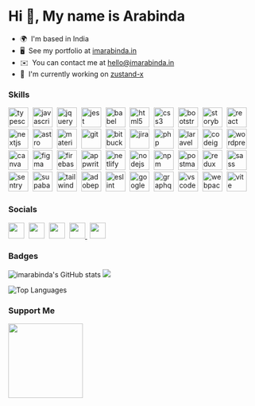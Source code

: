 Hi 👋, My name is Arabinda
================================================================================================================================

* 🌍  I'm based in India
* 🖥️  See my portfolio at [imarabinda.in](http://imarabinda.in)
* ✉️  You can contact me at [hello@imarabinda.in](mailto:hello@imarabinda.in)
* 🚀  I'm currently working on [zustand-x](http://github.com/udecode/zustand-x)

### Skills

<p align="left">
  <img src="https://cdn.jsdelivr.net/gh/devicons/devicon/icons/typescript/typescript-original.svg" height="40" alt="typescript" title="typescript" />
  <img width="1" />
  <img src="https://cdn.jsdelivr.net/gh/devicons/devicon/icons/javascript/javascript-original.svg" height="40" alt="javascript" title="javascript" />
  <img width="1" />
  <img src="https://cdn.jsdelivr.net/gh/devicons/devicon/icons/jquery/jquery-original.svg" height="40" alt="jquery" title="jquery" />
  <img width="1" />
  <img src="https://cdn.jsdelivr.net/gh/devicons/devicon/icons/jest/jest-plain.svg" height="40" alt="jest" title="jest" />
  <img width="1" />
  <img src="https://cdn.jsdelivr.net/gh/devicons/devicon/icons/babel/babel-original.svg" height="40" alt="babel" title="babel" />
  <img width="1" />
  <img src="https://cdn.jsdelivr.net/gh/devicons/devicon/icons/html5/html5-original.svg" height="40" alt="html5" title="html5" />
  <img width="1" />
  <img src="https://cdn.jsdelivr.net/gh/devicons/devicon/icons/css3/css3-original.svg" height="40" alt="css3" title="css3" />
  <img width="1" />
  <img src="https://cdn.jsdelivr.net/gh/devicons/devicon/icons/bootstrap/bootstrap-original.svg" height="40" alt="bootstrap" title="bootstrap" />
  <img width="1" />
  <img src="https://cdn.jsdelivr.net/gh/devicons/devicon/icons/storybook/storybook-original.svg" height="40" alt="storybook" title="storybook" />
  <img width="1" />
  <img src="https://cdn.jsdelivr.net/gh/devicons/devicon/icons/react/react-original.svg" height="40" alt="react" title="react" />
  <img width="1" />
  <img src="https://cdn.jsdelivr.net/gh/devicons/devicon/icons/nextjs/nextjs-original.svg" height="40" alt="nextjs" title="nextjs" />
  <img width="1" />
  <img src="https://cdn.simpleicons.org/astro/FF5D01" height="40" alt="astro" title="astro" />
  <img width="1" />
  <img src="https://cdn.simpleicons.org/mui/007FFF" height="40" alt="materialui" title="materialui" />
  <img width="1" />
  <img src="https://cdn.jsdelivr.net/gh/devicons/devicon/icons/git/git-original.svg" height="40" alt="git" title="git" />
  <img width="1" />
  <img src="https://cdn.jsdelivr.net/gh/devicons/devicon/icons/bitbucket/bitbucket-original.svg" height="40" alt="bitbucket" title="bitbucket" />
  <img width="1" />
  <img src="https://cdn.jsdelivr.net/gh/devicons/devicon/icons/jira/jira-original.svg" height="40" alt="jira" title="jira" />
  <img width="1" />
  <img src="https://cdn.simpleicons.org/php/777BB4" height="40" alt="php" title="php" />
  <img width="1" />
  <img src="https://cdn.simpleicons.org/laravel/FF2D20" height="40" alt="laravel" title="laravel" />
  <img width="1" />
  <img src="https://cdn.jsdelivr.net/gh/devicons/devicon/icons/codeigniter/codeigniter-plain.svg" height="40" alt="codeigniter" title="codeigniter" />
  <img width="1" />
  <img src="https://cdn.simpleicons.org/wordpress/21759B" height="40" alt="wordpress" title="wordpress" />
  <img width="1" />
  <img src="https://cdn.jsdelivr.net/gh/devicons/devicon/icons/canva/canva-original.svg" height="40" alt="canva" title="canva" />
  <img width="1" />
  <img src="https://cdn.jsdelivr.net/gh/devicons/devicon/icons/figma/figma-original.svg" height="40" alt="figma" title="figma" />
  <img width="1" />
  <img src="https://cdn.jsdelivr.net/gh/devicons/devicon/icons/firebase/firebase-plain.svg" height="40" alt="firebase" title="firebase" />
  <img width="1" />
  <img src="https://cdn.simpleicons.org/appwrite/F02E65" height="40" alt="appwrite" title="appwrite" />
  <img width="1" />
  <img src="https://cdn.simpleicons.org/netlify/00C7B7" height="40" alt="netlify" title="netlify" />
  <img width="1" />
  <img src="https://cdn.simpleicons.org/nodedotjs/339933" height="40" alt="nodejs" title="nodejs" />
  <img width="1" />
  <img src="https://cdn.simpleicons.org/npm/CB3837" height="40" alt="npm" title="npm" />
  <img width="1" />
  <img src="https://cdn.simpleicons.org/postman/FF6C37" height="40" alt="postman" title="postman" />
  <img width="1" />
  <img src="https://cdn.jsdelivr.net/gh/devicons/devicon/icons/redux/redux-original.svg" height="40" alt="redux" title="redux" />
  <img width="1" />
  <img src="https://cdn.jsdelivr.net/gh/devicons/devicon/icons/sass/sass-original.svg" height="40" alt="sass" title="sass" />
  <img width="1" />
  <img src="https://cdn.simpleicons.org/sentry/362D59" height="40" alt="sentry" title="sentry" />
  <img width="1" />
  <img src="https://cdn.jsdelivr.net/gh/devicons/devicon@latest/icons/supabase/supabase-original.svg" height="40" alt="supabase" title="supabase" />
  <img width="1" />
  <img src="https://cdn.jsdelivr.net/gh/devicons/devicon@latest/icons/tailwindcss/tailwindcss-original.svg" height="40" alt="tailwindcss" title="tailwindcss" />
  <img width="1" />
  <img src="https://skillicons.dev/icons?i=ps" height="40" alt="adobephotoshop" title="adobephotoshop" />
  <img width="1" />
  <img src="https://cdn.jsdelivr.net/gh/devicons/devicon/icons/eslint/eslint-original.svg" height="40" alt="eslint" title="eslint" />
  <img width="1" />
  <img src="https://cdn.jsdelivr.net/gh/devicons/devicon/icons/googlecloud/googlecloud-original.svg" height="40" alt="googlecloud" title="googlecloud" />
  <img width="1" />
  <img src="https://cdn.jsdelivr.net/gh/devicons/devicon/icons/graphql/graphql-plain.svg" height="40" alt="graphql" title="graphql" />
  <img width="1" />
  <img src="https://cdn.jsdelivr.net/gh/devicons/devicon/icons/vscode/vscode-original.svg" height="40" alt="vscode" title="vscode" />
  <img width="1" />
  <img src="https://cdn.jsdelivr.net/gh/devicons/devicon/icons/webpack/webpack-original.svg" height="40" alt="webpack" title="webpack" />
  <img width="1" />
  <img src="https://cdn.jsdelivr.net/gh/devicons/devicon@latest/icons/vitejs/vitejs-original.svg" height="40" alt="vite" title="vite" />
</p>




### Socials

<p align="left">
   <a href="https://www.linkedin.com/in/imarabinda" target="_blank" rel="noreferrer">
    <img src="https://raw.githubusercontent.com/maurodesouza/profile-readme-generator/master/src/assets/icons/social/linkedin/default.svg" width="32" height="32" /></a>
  <img width="1" />
  <a href="https://www.facebook.com/imarabinda" target="_blank" rel="noreferrer">
    <img src="https://raw.githubusercontent.com/danielcranney/readme-generator/main/public/icons/socials/facebook.svg" width="32" height="32" /></a>
  <img width="1" />
  <a href="http://www.instagram.com/imarabinda" target="_blank" rel="noreferrer">
    <img src="https://raw.githubusercontent.com/danielcranney/readme-generator/main/public/icons/socials/instagram.svg" width="32" height="32" /></a>
  <img width="1" />
  <a href="https://www.x.com/MeArabinda" target="_blank" rel="noreferrer"> <picture> <source media="(prefers-color-scheme: dark)" srcset="https://raw.githubusercontent.com/danielcranney/readme-generator/main/public/icons/socials/twitter-dark.svg" /> <source media="(prefers-color-scheme: light)" srcset="https://raw.githubusercontent.com/danielcranney/readme-generator/main/public/icons/socials/twitter.svg" /> <img src="https://raw.githubusercontent.com/danielcranney/readme-generator/main/public/icons/socials/twitter.svg" width="32" height="32" /> </picture> </a>
  <img width="1" />
  <a href="https://www.threads.net/@imarabinda" target="_blank" rel="noreferrer"> <picture> <source media="(prefers-color-scheme: dark)" srcset="https://raw.githubusercontent.com/danielcranney/readme-generator/main/public/icons/socials/threads-dark.svg" /> <source media="(prefers-color-scheme: light)" srcset="https://raw.githubusercontent.com/danielcranney/readme-generator/main/public/icons/socials/threads.svg" /> <img src="https://raw.githubusercontent.com/danielcranney/readme-generator/main/public/icons/socials/threads.svg" width="32" height="32" /> </picture></a>
</p>




### Badges


<p align="left">
  <img src="https://github-readme-stats.vercel.app/api?username=imarabinda&show_icons=true&hide=&count_private=true&title_color=facc15&text_color=ffffff&icon_color=f97316&bg_color=181824&hide_border=true" alt="imarabinda's GitHub stats" />
<img src="https://github-readme-streak-stats.herokuapp.com/?user=imarabinda&stroke=ffffff&background=181824&ring=facc15&fire=facc15&currStreakNum=ffffff&currStreakLabel=facc15&sideNums=ffffff&sideLabels=ffffff&dates=ffffff&hide_border=true" />
</p>

<img src="https://github-readme-stats.vercel.app/api/top-langs/?username=imarabinda&langs_count=0&title_color=facc15&text_color=ffffff&icon_color=f97316&bg_color=181824&hide_border=true&locale=en&custom_title=Top%20%Languages" alt="Top Languages" />



### Support Me

<a href="https://www.buymeacoffee.com/imarabinda"><img src="https://cdn.buymeacoffee.com/buttons/v2/default-yellow.png" width="150"/></a> 
